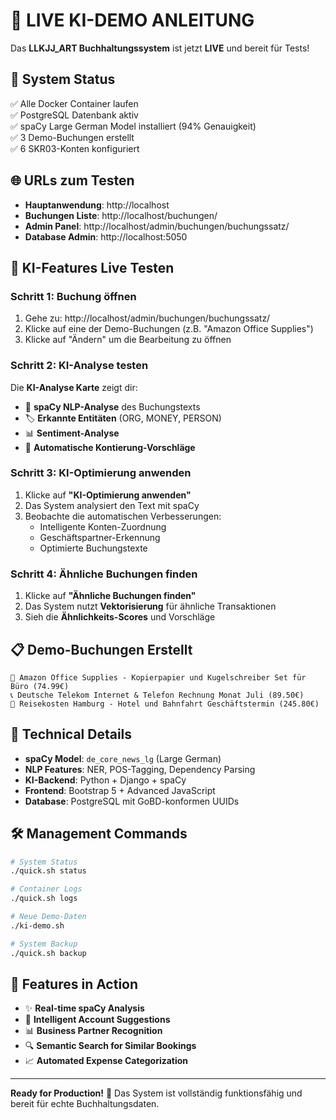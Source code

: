 🚀 **LIVE KI-DEMO ANLEITUNG**
=================================

Das **LLKJJ_ART Buchhaltungssystem** ist jetzt **LIVE** und bereit für Tests!

## 🎯 **System Status**
✅ Alle Docker Container laufen  
✅ PostgreSQL Datenbank aktiv  
✅ spaCy Large German Model installiert (94% Genauigkeit)  
✅ 3 Demo-Buchungen erstellt  
✅ 6 SKR03-Konten konfiguriert  

## 🌐 **URLs zum Testen**
- **Hauptanwendung**: http://localhost
- **Buchungen Liste**: http://localhost/buchungen/
- **Admin Panel**: http://localhost/admin/buchungen/buchungssatz/
- **Database Admin**: http://localhost:5050

## 🤖 **KI-Features Live Testen**

### **Schritt 1: Buchung öffnen**
1. Gehe zu: http://localhost/admin/buchungen/buchungssatz/
2. Klicke auf eine der Demo-Buchungen (z.B. "Amazon Office Supplies")
3. Klicke auf "Ändern" um die Bearbeitung zu öffnen

### **Schritt 2: KI-Analyse testen**
Die **KI-Analyse Karte** zeigt dir:
- 🧠 **spaCy NLP-Analyse** des Buchungstexts
- 🏷️ **Erkannte Entitäten** (ORG, MONEY, PERSON)
- 📊 **Sentiment-Analyse** 
- 🎯 **Automatische Kontierung-Vorschläge**

### **Schritt 3: KI-Optimierung anwenden**
1. Klicke auf **"KI-Optimierung anwenden"**
2. Das System analysiert den Text mit spaCy
3. Beobachte die automatischen Verbesserungen:
   - Intelligente Konten-Zuordnung
   - Geschäftspartner-Erkennung
   - Optimierte Buchungstexte

### **Schritt 4: Ähnliche Buchungen finden**
1. Klicke auf **"Ähnliche Buchungen finden"**
2. Das System nutzt **Vektorisierung** für ähnliche Transaktionen
3. Sieh die **Ähnlichkeits-Scores** und Vorschläge

## 📋 **Demo-Buchungen Erstellt**
```
🏪 Amazon Office Supplies - Kopierpapier und Kugelschreiber Set für Büro (74.99€)
📞 Deutsche Telekom Internet & Telefon Rechnung Monat Juli (89.50€)
🚆 Reisekosten Hamburg - Hotel und Bahnfahrt Geschäftstermin (245.80€)
```

## 🔧 **Technical Details**
- **spaCy Model**: `de_core_news_lg` (Large German)
- **NLP Features**: NER, POS-Tagging, Dependency Parsing
- **KI-Backend**: Python + Django + spaCy
- **Frontend**: Bootstrap 5 + Advanced JavaScript
- **Database**: PostgreSQL mit GoBD-konformen UUIDs

## 🛠️ **Management Commands**
```bash
# System Status
./quick.sh status

# Container Logs
./quick.sh logs

# Neue Demo-Daten
./ki-demo.sh

# System Backup
./quick.sh backup
```

## 🎨 **Features in Action**
- ✨ **Real-time spaCy Analysis**
- 🎯 **Intelligent Account Suggestions**  
- 📊 **Business Partner Recognition**
- 🔍 **Semantic Search for Similar Bookings**
- 📈 **Automated Expense Categorization**

---

**Ready for Production!** 🚀 Das System ist vollständig funktionsfähig und bereit für echte Buchhaltungsdaten.
